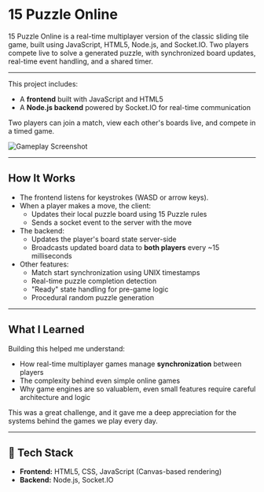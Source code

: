 # 15 Puzzle Online

15 Puzzle Online is a real-time multiplayer version of the classic sliding tile game, built using JavaScript, HTML5, Node.js, and Socket.IO. Two players compete live to solve a generated puzzle, with synchronized board updates, real-time event handling, and a shared timer.

---

This project includes:
- A **frontend** built with JavaScript and HTML5
- A **Node.js backend** powered by Socket.IO for real-time communication

Two players can join a match, view each other's boards live, and compete in a timed game.

![Gameplay Screenshot](https://github.com/KiheiCodes/15PuzzleOnline/assets/80540914/476acfd7-7df0-4438-8bd2-4a71560f1134)

---

## How It Works

- The frontend listens for keystrokes (WASD or arrow keys).
- When a player makes a move, the client:
  - Updates their local puzzle board using 15 Puzzle rules
  - Sends a socket event to the server with the move
- The backend:
  - Updates the player's board state server-side
  - Broadcasts updated board data to **both players** every ~15 milliseconds
- Other features:
  - Match start synchronization using UNIX timestamps
  - Real-time puzzle completion detection
  - "Ready" state handling for pre-game logic
  - Procedural random puzzle generation

---

## What I Learned

Building this helped me understand:
- How real-time multiplayer games manage **synchronization** between players
- The complexity behind even simple online games
- Why game engines are so valuablem, even small features require careful architecture and logic

This was a great challenge, and it gave me a deep appreciation for the systems behind the games we play every day.

---

## 📁 Tech Stack

- **Frontend:** HTML5, CSS, JavaScript (Canvas-based rendering)
- **Backend:** Node.js, Socket.IO
